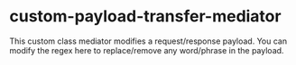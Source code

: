 # custom-payload-transfer-mediator
This custom class mediator modifies a request/response payload. You can modify the regex here to replace/remove any word/phrase in the payload.
